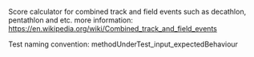Score calculator for combined track and field events such as decathlon, pentathlon and etc.
more information:
https://en.wikipedia.org/wiki/Combined_track_and_field_events


Test naming convention:
methodUnderTest_input_expectedBehaviour